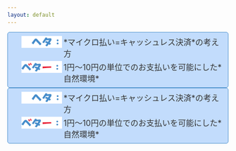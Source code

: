 ```yaml
---
layout: default
---
```


<style>
.bulletbox { 
	margin: 20 1% 20 1%; 
	width: 98%; 
	border: 1px solid #468dcb;  
	background-color:#c2dcfc; 
	border-radius: 5px; 
	font-size: 20px; 
	color: #333; 
	padding: 3px; 
}
.bulletdate { 
	position: absolute;
	bottom: 101%; 
	right: 5px; 
	font-size: 10px; 
	color: #c2dcfc;
}
.bulletline { 
	position: relative; 
	margin: 5px 0px 5px 25%; width: 74%; height: auto; 
	font-size: 18px; color: #333; 
}
.bulletlabel { display: block; position: absolute; right: 101%; width: 25%; top: 0px; height: auto;  }
</style>


<div class="bulletbox">
	<div class="bulletdate">2019/02/23</div>
	<div class="bulletline">
		<img class="bulletlabel" src="imgs/bulletheta.png"/>
		*マイクロ払い=キャッシュレス決済*の考え方
	</div>
	<div class="bulletline">
		<img class="bulletlabel" src="imgs/bulletbetter.png"/>
		1円～10円の単位でのお支払いを可能にした*自然環境*
	</div>
</div>

<div class="bulletbox">
	<div class="bulletdate">2019/02/23</div>
	<div class="bulletline">
		<img class="bulletlabel" src="imgs/bulletheta.png"/>
		*マイクロ払い=キャッシュレス決済*の考え方
	</div>
	<div class="bulletline">
		<img class="bulletlabel" src="imgs/bulletbetter.png"/>
		1円～10円の単位でのお支払いを可能にした*自然環境*
	</div>
</div>




<div style="clear:both;height:200px;"></div>